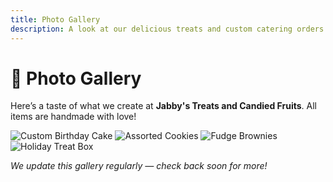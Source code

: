 ```yaml
---
title: Photo Gallery
description: A look at our delicious treats and custom catering orders
---
```


# 🍰 Photo Gallery

Here’s a taste of what we create at **Jabby's Treats and Candied Fruits**. All items are handmade with love!

<div className="gallery">
  <img src="/images/cake1.jpg" alt="Custom Birthday Cake" />
  <img src="/images/cookies1.jpg" alt="Assorted Cookies" />
  <img src="/images/brownies.jpg" alt="Fudge Brownies" />
  <img src="/images/treatbox.jpg" alt="Holiday Treat Box" />
</div>

_We update this gallery regularly — check back soon for more!_
